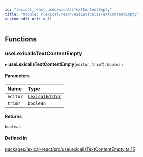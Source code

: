 ```yaml
---
id: "lexical_react_useLexicalIsTextContentEmpty"
title: "Module: @lexical/react/useLexicalIsTextContentEmpty"
custom_edit_url: null
---
```


## Functions

### useLexicalIsTextContentEmpty

▸ **useLexicalIsTextContentEmpty**(`editor`, `trim?`): `boolean`

#### Parameters

| Name | Type |
| :------ | :------ |
| `editor` | [`LexicalEditor`](../classes/lexical.LexicalEditor.md) |
| `trim?` | `boolean` |

#### Returns

`boolean`

#### Defined in

[packages/lexical-react/src/useLexicalIsTextContentEmpty.ts:15](https://github.com/QubitPi/lexical/tree/main/packages/lexical-react/src/useLexicalIsTextContentEmpty.ts#L15)
